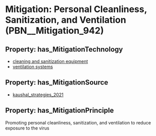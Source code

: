 # Mitigation: __Personal Cleanliness, Sanitization, and Ventilation__ (PBN__Mitigation_942)

## Property: has_MitigationTechnology

* [cleaning and sanitization equipment](../Technology/PBN__Technology_3556)
* [ventilation systems](../Technology/PBN__Technology_139)

## Property: has_MitigationSource

* [kaushal_strategies_2021](../Article/PBN__Article_268)

## Property: has_MitigationPrinciple

Promoting personal cleanliness, sanitization, and ventilation to reduce exposure to the virus

